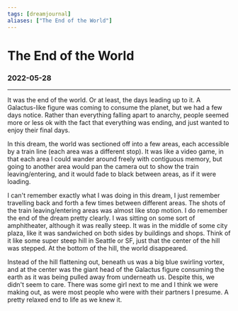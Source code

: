 ```yaml
---
tags: [dreamjournal]
aliases: ["The End of the World"]
---
```


# The End of the World
### 2022-05-28
---

It was the end of the world. Or at least, the days leading up to it. A Galactus-like figure was coming to consume the planet, but we had a few days notice. Rather than everything falling apart to anarchy, people seemed more or less ok with the fact that everything was ending, and just wanted to enjoy their final days.

In this dream, the world was sectioned off into a few areas, each accessible by a train line (each area was a different stop). It was like a video game, in that each area I could wander around freely with contiguous memory, but going to another area would pan the camera out to show the train leaving/entering, and it would fade to black between areas, as if it were loading.

I can't remember exactly what I was doing in this dream, I just remember travelling back and forth a few times between different areas. The shots of the train leaving/entering areas was almost like stop motion. I do remember the end of the dream pretty clearly. I was sitting on some sort of amphitheater, although it was really steep. It was in the middle of some city plaza, like it was sandwiched on both sides by buildings and shops. Think of it like some super steep hill in Seattle or SF, just that the center of the hill was stepped. At the bottom of the hill, the world disappeared.

Instead of the hill flattening out, beneath us was a big blue swirling vortex, and at the center was the giant head of the Galactus figure consuming the earth as it was being pulled away from underneath us. Despite this, we didn't seem to care. There was some girl next to me and I think we were making out, as were most people who were with their partners I presume. A pretty relaxed end to life as we knew it.